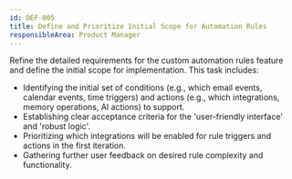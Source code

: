```yaml
---
id: DEF-005
title: Define and Prioritize Initial Scope for Automation Rules
responsibleArea: Product Manager
---
```

Refine the detailed requirements for the custom automation rules feature and define the initial scope for implementation. This task includes:
*   Identifying the initial set of conditions (e.g., which email events, calendar events, time triggers) and actions (e.g., which integrations, memory operations, AI actions) to support.
*   Establishing clear acceptance criteria for the 'user-friendly interface' and 'robust logic'.
*   Prioritizing which integrations will be enabled for rule triggers and actions in the first iteration.
*   Gathering further user feedback on desired rule complexity and functionality.